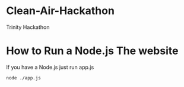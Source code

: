 # Clean-Air-Hackathon
Trinity Hackathon

# How to Run a Node.js The website

If you have a Node.js just run app.js

```bash
node ./app.js
